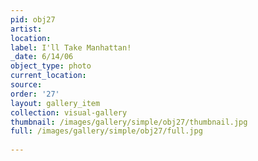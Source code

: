 ```yaml
---
pid: obj27
artist: 
location: 
label: I'll Take Manhattan!
_date: 6/14/06
object_type: photo
current_location: 
source: 
order: '27'
layout: gallery_item
collection: visual-gallery
thumbnail: /images/gallery/simple/obj27/thumbnail.jpg
full: /images/gallery/simple/obj27/full.jpg
 
---
```

